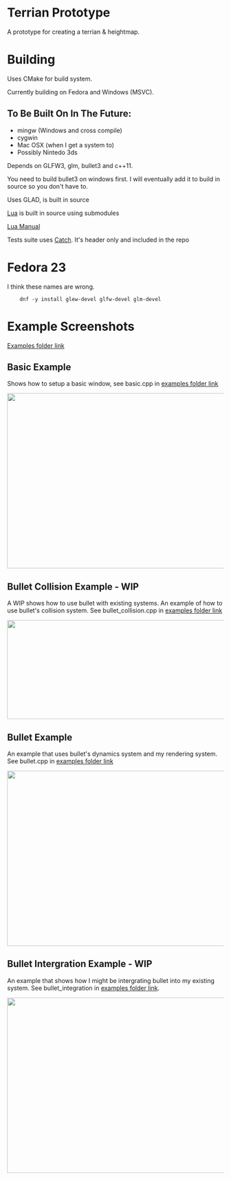 # Terrian Prototype
A prototype for creating a terrian &amp; heightmap.

# Building
Uses CMake for build system.

Currently building on Fedora and Windows (MSVC).

## To Be Built On In The Future:
- mingw (Windows and cross compile)
- cygwin
- Mac OSX (when I get a system to)
- Possibly Nintedo 3ds

Depends on GLFW3, glm, bullet3 and c++11.

You need to build bullet3 on windows first. I will eventually add it to build in source so you don't have to.

Uses GLAD, is built in source

[Lua](https://github.com/LuaDist/lua/tree/5.2.4) is built in source using submodules

[Lua Manual](https://www.lua.org/manual/5.2/)

Tests suite uses [Catch](https://github.com/philsquared/Catch/tree/v1.2.1). It's header only and included in the repo

# Fedora 23
I think these names are wrong.

		dnf -y install glew-devel glfw-devel glm-devel

# Example Screenshots
[Examples folder link](https://github.com/crr0004/terrian_prototype/tree/master/examples)

## Basic Example
Shows how to setup a basic window, see basic.cpp in [examples folder link](https://github.com/crr0004/terrian_prototype/tree/master/examples)

<img width=512 height=407 src="https://i.imgur.com/1Z33NwC.png"></img>

## Bullet Collision Example - WIP
A WIP shows how to use bullet with existing systems. An example of how to use bullet's collision system. See bullet_collision.cpp in [examples folder link](https://github.com/crr0004/terrian_prototype/tree/master/examples)

<img width=512 height=230 src="https://i.imgur.com/Zt7lSuv.png"></img>

## Bullet Example
An example that uses bullet's dynamics system and my rendering system. See bullet.cpp in [examples folder link](https://github.com/crr0004/terrian_prototype/tree/master/examples)

<img width=512 height=407 src="https://i.imgur.com/u6PJm7P.png"></img>

## Bullet Intergration Example - WIP
An example that shows how I might be intergrating bullet into my existing system. See bullet_integration in [examples folder link](https://github.com/crr0004/terrian_prototype/tree/master/examples).

<img width=512 height=407 src="https://i.imgur.com/bJit09L.png"></img>


